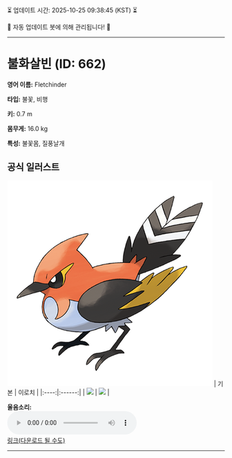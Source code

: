 
⏳ 업데이트 시간: 2025-10-25 09:38:45 (KST) ⏳

🤖 자동 업데이트 봇에 의해 관리됩니다! 🤖

---

# 불화살빈 (ID: 662)
**영어 이름:** Fletchinder

**타입:** 불꽃, 비행

**키:** 0.7 m

**몸무게:** 16.0 kg

**특성:** 불꽃몸, 질풍날개

## 공식 일러스트
![](https://raw.githubusercontent.com/PokeAPI/sprites/master/sprites/pokemon/other/official-artwork/662.png)
| 기본 | 이로치 |
|:----:|:------:|
| <img src="http://play.pokemonshowdown.com/sprites/ani/fletchinder.gif" width="200"> | <img src="http://play.pokemonshowdown.com/sprites/ani-shiny/fletchinder.gif" width="200"> |

**울음소리:**<br><audio controls src="https://raw.githubusercontent.com/PokeAPI/cries/main/cries/pokemon/latest/662.ogg"></audio><br> [링크(다운로드 될 수도)](https://raw.githubusercontent.com/PokeAPI/cries/main/cries/pokemon/latest/662.ogg)


---
